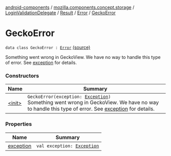 [android-components](../../../../../index.md) / [mozilla.components.concept.storage](../../../../index.md) / [LoginValidationDelegate](../../../index.md) / [Result](../../index.md) / [Error](../index.md) / [GeckoError](./index.md)

# GeckoError

`data class GeckoError : `[`Error`](../index.md) [(source)](https://github.com/mozilla-mobile/android-components/blob/master/components/concept/storage/src/main/java/mozilla/components/concept/storage/LoginsStorage.kt#L86)

Something went wrong in GeckoView. We have no way to handle this type of error. See
[exception](exception.md) for details.

### Constructors

| Name | Summary |
|---|---|
| [&lt;init&gt;](-init-.md) | `GeckoError(exception: `[`Exception`](https://kotlinlang.org/api/latest/jvm/stdlib/kotlin/-exception/index.html)`)`<br>Something went wrong in GeckoView. We have no way to handle this type of error. See [exception](exception.md) for details. |

### Properties

| Name | Summary |
|---|---|
| [exception](exception.md) | `val exception: `[`Exception`](https://kotlinlang.org/api/latest/jvm/stdlib/kotlin/-exception/index.html) |
